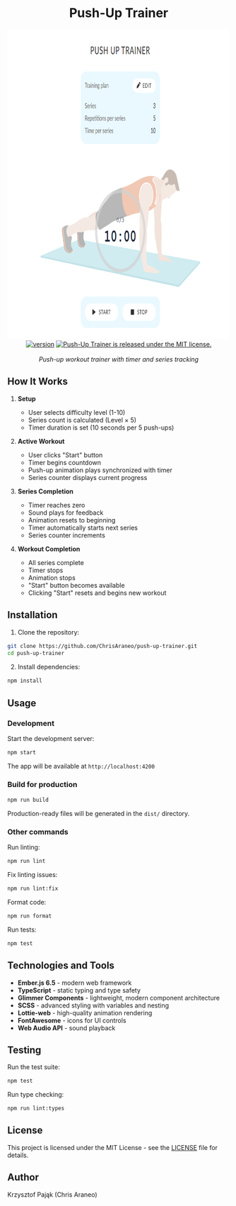 <h1 align="center">Push-Up Trainer</h1>

<p align="center">
  <img src="https://raw.githubusercontent.com/ChrisAraneo/push-up-trainer/refs/heads/master/screenshot.jpg" alt="Push-Up Trainer screenshot" width="830px" height="700px"/>
  <br>
  <a href="https://github.com/ChrisAraneo/push-up-trainer/blob/master/package.json"><img src="https://img.shields.io/badge/version-v0.0.0-blue" alt="version"></a>
  <a href="https://github.com/ChrisAraneo/push-up-trainer/blob/master/LICENSE"><img src="https://img.shields.io/badge/license-MIT-blue.svg" alt="Push-Up Trainer is released under the MIT license."></a>
  <br>
  <br>
  <em>Push-up workout trainer with timer and series tracking</em>
  <br>
</p>

## How It Works

1. **Setup**
   - User selects difficulty level (1-10)
   - Series count is calculated (Level × 5)
   - Timer duration is set (10 seconds per 5 push-ups)

2. **Active Workout**
   - User clicks "Start" button
   - Timer begins countdown
   - Push-up animation plays synchronized with timer
   - Series counter displays current progress

3. **Series Completion**
   - Timer reaches zero
   - Sound plays for feedback
   - Animation resets to beginning
   - Timer automatically starts next series
   - Series counter increments

4. **Workout Completion**
   - All series complete
   - Timer stops
   - Animation stops
   - "Start" button becomes available
   - Clicking "Start" resets and begins new workout

## Installation

1. Clone the repository:

```bash
git clone https://github.com/ChrisAraneo/push-up-trainer.git
cd push-up-trainer
```

2. Install dependencies:

```bash
npm install
```

## Usage

### Development

Start the development server:

```bash
npm start
```

The app will be available at `http://localhost:4200`

### Build for production

```bash
npm run build
```

Production-ready files will be generated in the `dist/` directory.

### Other commands

Run linting:

```bash
npm run lint
```

Fix linting issues:

```bash
npm run lint:fix
```

Format code:

```bash
npm run format
```

Run tests:

```bash
npm test
```

## Technologies and Tools

- **Ember.js 6.5** - modern web framework
- **TypeScript** - static typing and type safety
- **Glimmer Components** - lightweight, modern component architecture
- **SCSS** - advanced styling with variables and nesting
- **Lottie-web** - high-quality animation rendering
- **FontAwesome** - icons for UI controls
- **Web Audio API** - sound playback

## Testing

Run the test suite:

```bash
npm test
```

Run type checking:

```bash
npm run lint:types
```

## License

This project is licensed under the MIT License - see the [LICENSE](LICENSE) file for details.

## Author

Krzysztof Pająk (Chris Araneo)
